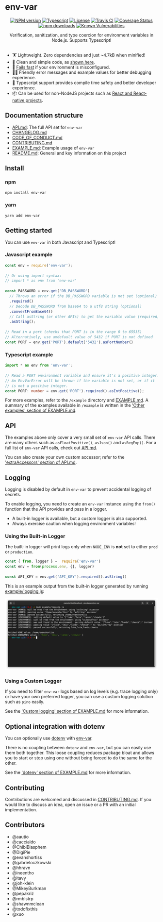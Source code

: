 # env-var

<div align="center">

[![NPM version](https://img.shields.io/npm/v/env-var.svg?style=flat)](https://www.npmjs.com/package/env-var)
[![Typescript](https://badgen.net/npm/types/env-var)](http://www.Typescriptlang.org/)
[![License](https://badgen.net/npm/license/env-var)](https://opensource.org/licenses/MIT)
[![Travis CI](https://travis-ci.org/evanshortiss/env-var.svg?branch=master)](https://travis-ci.org/evanshortiss/env-var)
[![Coverage Status](https://coveralls.io/repos/github/evanshortiss/env-var/badge.svg?branch=master)](https://coveralls.io/github/evanshortiss/env-var?branch=master)
[![npm downloads](https://img.shields.io/npm/dm/env-var.svg?style=flat)](https://www.npmjs.com/package/env-var)
[![Known Vulnerabilities](https://snyk.io//test/github/evanshortiss/env-var/badge.svg?targetFile=package.json)](https://snyk.io//test/github/evanshortiss/env-var?targetFile=package.json)


Verification, sanitization, and type coercion for environment variables in Node.js. Supports Typescript!
<br>
<br>
</div>

* 🏋 Lightweight. Zero dependencies and just ~4.7kB when minified!
* 🧹 Clean and simple code, as [shown here](https://gist.github.com/evanshortiss/0cb049bf676b6138d13384671dad750d).
* 🚫 [Fails fast](https://en.wikipedia.org/wiki/Fail-fast) if your environment is misconfigured.
* 👩‍💻 Friendly error messages and example values for better debugging experience.
* 🎉 Typescript support provides compile time safety and better developer experience.
* 📦 Can be used for non-NodeJS projects such as [React and React-native projects](https://github.com/evanshortiss/env-var/pull/138).

## Documentation structure

- [API.md](API.md): The full API set for `env-var`
- [CHANGELOG.md](CHANGELOG.md)
- [CODE_OF_CONDUCT.md](CODE_OF_CONDUCT.md)
- [CONTRIBUTING.md](CONTRIBUTING.md)
- [EXAMPLE.md](EXAMPLE.md): Example usage of `env-var`
- [README.md](README.md): General and key information on this project

## Install

### npm

```shell
npm install env-var
```

### yarn

```shell
yarn add env-var
```

## Getting started

You can use `env-var` in both Javascript and Typescript!

### Javascript example

```js
const env = require('env-var');

// Or using import syntax:
// import * as env from 'env-var'

const PASSWORD = env.get('DB_PASSWORD')
  // Throws an error if the DB_PASSWORD variable is not set (optional)
  .required()
  // Decode DB_PASSWORD from base64 to a utf8 string (optional)
  .convertFromBase64()
  // Call asString (or other APIs) to get the variable value (required)
  .asString();

// Read in a port (checks that PORT is in the range 0 to 65535)
// Alternatively, use amdefault value of 5432 if PORT is not defined
const PORT = env.get('PORT').default('5432').asPortNumber()
```

### Typescript example

```ts
import * as env from 'env-var';

// Read a PORT environment variable and ensure it's a positive integer.
// An EnvVarError will be thrown if the variable is not set, or if it
// is not a positive integer.
const PORT: number = env.get('PORT').required().asIntPositive();
```

For more examples, refer to the `/example` directory and [EXAMPLE.md](EXAMPLE.md). A summary of the examples available in `/example` is written in the ['Other examples' section of EXAMPLE.md](EXAMPLE.md#other-examples).

## API

The examples above only cover a very small set of `env-var` API calls. There are many others such as `asFloatPositive()`, `asJson()` and `asRegExp()`. For a full list of `env-var` API calls, check out [API.md](API.md).

You can also create your own custom accessor; refer to the ['extraAccessors' section of API.md](API.md#extraAccessors).

## Logging

Logging is disabled by default in `env-var` to prevent accidental logging of secrets.

To enable logging, you need to create an `env-var` instance using the `from()` function that the API provides and pass in a logger. 

- A built-in logger is available, but a custom logger is also supported.
- Always exercise caution when logging environment variables!

### Using the Built-in Logger

The built-in logger will print logs only when `NODE_ENV` is **not** set to either `prod` or `production`.

```js
const { from, logger } =  require('env-var')
const env = from(process.env, {}, logger)

const API_KEY = env.get('API_KEY').required().asString()
```

This is an example output from the built-in logger generated by running [example/logging.js](example/logging.js):

![logging example output](screenshots/logging.png)

### Using a Custom Logger

If you need to filter `env-var` logs based on log levels (e.g. trace logging only) or have your own preferred logger, you can use a custom logging solution such as `pino` easily.

See the ['Custom logging' section of EXAMPLE.md](EXAMPLE.md#custom-logging) for more information.

## Optional integration with dotenv

You can optionally use [dotenv](https://www.npmjs.com/package/dotenv) with [env-var](https://www.npmjs.com/package/env-var).

There is no coupling between `dotenv` and `env-var`, but you can easily use them both together. This loose coupling reduces package bloat and allows you to start or stop using one without being forced to do the same for the other.

See the ['dotenv' section of EXAMPLE.md](EXAMPLE.md#dotenv) for more information.

## Contributing

Contributions are welcomed and discussed in [CONTRIBUTING.md](CONTRIBUTING.md). If you would like to discuss an idea, open an issue or a PR with an initial implementation.

## Contributors

* @aautio
* @caccialdo
* @ChibiBlasphem
* @DigiPie
* @evanshortiss
* @gabrieloczkowski
* @hhravn
* @ineentho
* @itavy
* @joh-klein
* @MikeyBurkman
* @pepakriz
* @rmblstrp
* @shawnmclean
* @todofixthis
* @xuo
